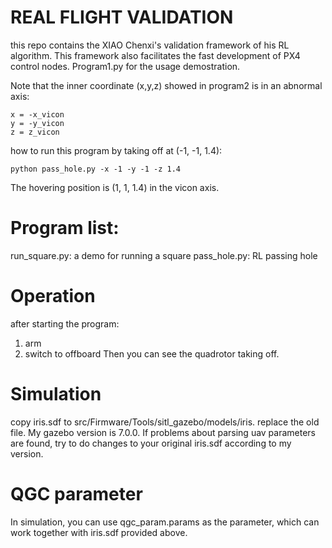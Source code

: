 # REAL FLIGHT VALIDATION

this repo contains the XIAO Chenxi's validation framework of his RL algorithm. This framework also facilitates the fast development of PX4 control nodes. Program1.py for the usage demostration. 

Note that the inner coordinate (x,y,z) showed in program2 is in an abnormal axis:
```
x = -x_vicon
y = -y_vicon
z = z_vicon
```
how to run this program by taking off at (-1, -1, 1.4):

```
python pass_hole.py -x -1 -y -1 -z 1.4
```
The hovering position is (1, 1, 1.4) in the vicon axis.

# Program list:
run_square.py: a demo for running a square
pass_hole.py: RL passing hole

# Operation
after starting the program:
1) arm
2) switch to offboard
Then you can see the quadrotor taking off.

# Simulation
copy iris.sdf to src/Firmware/Tools/sitl_gazebo/models/iris. replace the old file.
My gazebo version is 7.0.0. If problems about parsing uav parameters are found, try to do changes to your original iris.sdf according to my version.

# QGC parameter
In simulation, you can use qgc_param.params as the parameter, which can work together with iris.sdf provided above.


